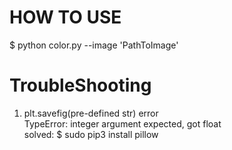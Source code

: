 HOW TO USE
==========
$ python color.py --image 'PathToImage'

TroubleShooting
================
1) plt.savefig(pre-defined str) error<br/>
TypeError: integer argument expected, got float<br/>
solved: $ sudo pip3 install pillow
